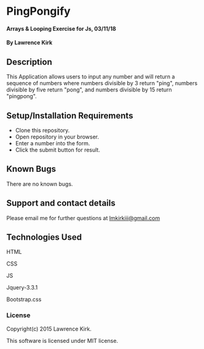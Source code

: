 # PingPongify

#### Arrays & Looping Exercise for Js, 03/11/18

#### By Lawrence Kirk

## Description

This Application allows users to input any number and will return a sequence of numbers where numbers divisible by 3 return "ping", numbers divisible by five return "pong", and numbers divisible by 15 return "pingpong".

## Setup/Installation Requirements

* Clone this repository.
* Open repository in your browser.
* Enter a number into the form.
* Click the submit button for result.


## Known Bugs

There are no known bugs.

## Support and contact details

Please email me for further questions at lmkirkiii@gmail.com

## Technologies Used

HTML

CSS

JS

Jquery-3.3.1

Bootstrap.css

### License

Copyright(c) 2015 Lawrence Kirk.

This software is licensed under MIT license.
